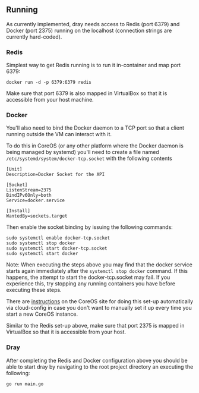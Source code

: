 
## Running

As currently implemented, dray needs access to Redis (port 6379) and Docker (port 2375) running on the localhost (connection strings are currently hard-coded).

### Redis
Simplest way to get Redis running is to run it in-container and map port 6379:

    docker run -d -p 6379:6379 redis
    
Make sure that port 6379 is also mapped in VirtualBox so that it is accessible from your host machine.

### Docker
You'll also need to bind the Docker daemon to a TCP port so that a client running outside the VM can interact with it.

To do this in CoreOS (or any other platform where the Docker daemon is being managed by systemd) you'll need to create a file named `/etc/systemd/system/docker-tcp.socket` with the following contents

	[Unit]
	Description=Docker Socket for the API
	
	[Socket]
	ListenStream=2375
	BindIPv6Only=both
	Service=docker.service
	
	[Install]
	WantedBy=sockets.target

Then enable the socket binding by issuing the following commands:

	sudo systemctl enable docker-tcp.socket
	sudo systemctl stop docker
	sudo systemctl start docker-tcp.socket
	sudo systemctl start docker
	
Note: When executing the steps above you may find that the docker service starts again immediately after the `systemctl stop docker` command. If this happens, the attempt to start the docker-tcp.socket may fail. If you experience this, try stopping any running containers you have before executing these steps.

There are [instructions](https://coreos.com/docs/launching-containers/building/customizing-docker/#cloud-config) on the CoreOS site for doing this set-up automatically via cloud-config in case you don't want to manually set it up every time you start a new CoreOS instance.

Similar to the Redis set-up above, make sure that port 2375 is mapped in VirtualBox so that it is accessible from your host.

### Dray
After completing the Redis and Docker configuration above you should be able to start dray by navigating to the root project directory an executing the following:

    go run main.go


   
